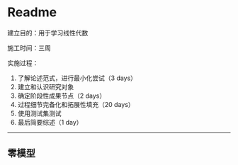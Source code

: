 # Readme

建立目的：用于学习线性代数

施工时间：三周

实施过程：

1. 了解论述范式，进行最小化尝试（3 days）
2. 建立和认识研究对象
3. 确定阶段性成果节点（2 days）
4. 过程细节完备化和拓展性填充（20 days）
5. 使用测试集测试
6. 最后简要综述（1 day）

----

## 零模型

